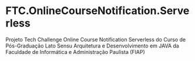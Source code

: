 # FTC.OnlineCourseNotification.Serverless
Projeto Tech Challenge Online Course Notification Serverless do Curso de Pós-Graduação Lato Sensu Arquitetura e Desenvolvimento em JAVA da Faculdade de Informática e Administração Paulista (FIAP)
